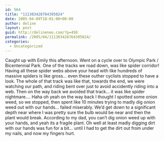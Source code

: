 ```yaml
---
id: 564
title: "111303428764395024"
date: 2005-04-09T18:01:00+00:00
author: deline
layout: post
guid: http://delineneo.com/?p=450
permalink: /2005/04/111303428764395024/
categories:
  - Uncategorized
---
```

Caught up with Emily this afternoon. Went on a cycle over to Olympic Park / Bicentennial Park. One of the tracks we road down, was like spider corridor! Having all these spider webs above your head with like hundreds of massive spiders is like gross&#8230; even these outher cyclists stopped to have a look. The whole of that track was like that, towards the end, we were watching our path, and riding bent over just to avoid accidently riding into a web. Then on the way back we avoided that track&#8230; it was like spider nightmare&#8230;. Haha oh yeah on the way back I thought I spotted some onion weed, so we stopped, then spent like 10 minutes trying to madly dig onion weed out with our hands&#8230; failed miserably. We&#8217;d get down to a significant depth near where I was pretty sure the bulb would be near and then the plant would break. According to my dad, you can&#8217;t dig onion weed up with your hands, and yeah its a fragile plant. Oh well at least madly digging dirt with our hands was fun for a bit&#8230; until I had to get the dirt out from under my nails, and now my fingers hurt.
